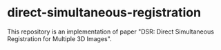 # direct-simultaneous-registration
This repository is an implementation of paper "DSR: Direct Simultaneous Registration for Multiple 3D Images".
